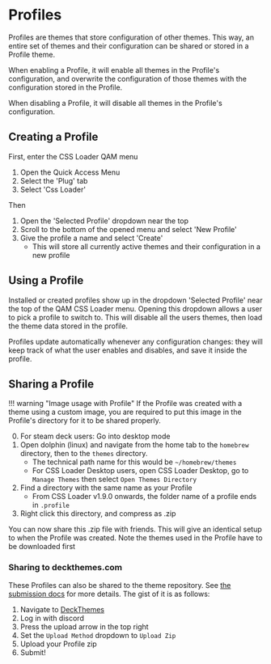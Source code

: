 # Profiles

Profiles are themes that store configuration of other themes. This way, an entire set of themes and their configuration can be shared or stored in a Profile theme.

When enabling a Profile, it will enable all themes in the Profile's configuration, and overwrite the configuration of those themes with the configuration stored in the Profile.

When disabling a Profile, it will disable all themes in the Profile's configuration.

## Creating a Profile

First, enter the CSS Loader QAM menu

1. Open the Quick Access Menu
2. Select the 'Plug' tab
3. Select 'Css Loader'

Then

1. Open the 'Selected Profile' dropdown near the top
2. Scroll to the bottom of the opened menu and select 'New Profile'
3. Give the profile a name and select 'Create'
    - This will store all currently active themes and their configuration in a new profile

## Using a Profile

Installed or created profiles show up in the dropdown 'Selected Profile' near the top of the QAM CSS Loader menu. Opening this dropdown allows a user to pick a profile to switch to. This will disable all the users themes, then load the theme data stored in the profile.

Profiles update automatically whenever any configuration changes: they will keep track of what the user enables and disables, and save it inside the profile.

## Sharing a Profile

!!! warning "Image usage with Profile"
    If the Profile was created with a theme using a custom image, you are required to put this image in the Profile's directory for it to be shared properly.

0. For steam deck users: Go into desktop mode
1. Open dolphin (linux) and navigate from the home tab to the `homebrew` directory, then to the `themes` directory. 
    - The technical path name for this would be `~/homebrew/themes`
    - For CSS Loader Desktop users, open CSS Loader Desktop, go to `Manage Themes` then select `Open Themes Directory`
2. Find a directory with the same name as your Profile
    - From CSS Loader v1.9.0 onwards, the folder name of a profile ends in `.profile`
3. Right click this directory, and compress as .zip

You can now share this .zip file with friends. This will give an identical setup to when the Profile was created. Note the themes used in the Profile have to be downloaded first

### Sharing to deckthemes.com
These Profiles can also be shared to the theme repository. See [the submission docs](/Submission#zip) for more details. The gist of it is as follows:

1. Navigate to [DeckThemes](https://deckthemes.com/submit)
2. Log in with discord
3. Press the upload arrow in the top right
4. Set the `Upload Method` dropdown to `Upload Zip`
5. Upload your Profile zip
6. Submit!